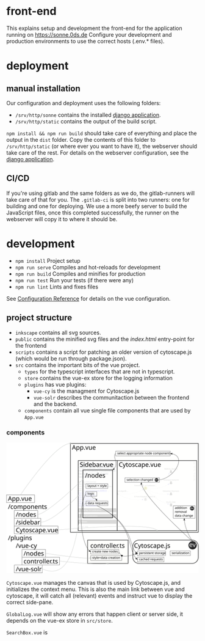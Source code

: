 # front-end

This explains setup and development the front-end for the application running on https://sonne.0ds.de
Configure your development and production environments to use the correct hosts (.env.* files).

# deployment

## manual installation

Our configuration and deployment uses the following folders:

  - `/srv/http/sonne` contains the installed [django application](https://github.com/sonne-academic/django-middleware).
  - `/srv/http/static` contains the output of the build script.

`npm install && npm run build` should take care of everything and place the output in the `dist` folder.
Copy the contents of this folder to `/srv/http/static` (or where ever you want to have it), the webserver should take care of the rest.
For details on the webserver configuration, see the [django application](https://github.com/sonne-academic/django-middleware).

## CI/CD

If you're using gitlab and the same folders as we do, the gitlab-runners will take care of that for you.
The `.gitlab-ci` is split into two runners: one for building and one for deploying.
We use a more beefy server to build the JavaScript files, once this completed successfully, the runner on the webserver will copy it to where it should be.

# development

 - `npm install` Project setup
 - `npm run serve` Compiles and hot-reloads for development
 - `npm run build` Compiles and minifies for production
 - `npm run test` Run your tests (if there were any)
 - `npm run lint` Lints and fixes files

See [Configuration Reference](https://cli.vuejs.org/config/) for details on the vue configuration.

## project structure

 - `inkscape` contains all svg sources.
 - `public` contains the minified svg files and the *index.html* entry-point for the frontend
 - `scripts` contains a script for patching an older version of cytoscape.js (which would be run through package.json).
 - `src` contains the important bits of the vue project.
   - `types` for the typescript interfaces that are not in typescript.
   - `store` contains the vue-ex store for the logging information
   - `plugins` has vue plugins:
     - `vue-cy` is the managment for Cytoscape.js
     - `vue-solr` describes the communitaction between the frontend and the backend.
   - `components` contain all vue single file components that are used by `App.vue`

### components

<img src=./inkscape/frontend-impl.svg>

`Cytoscape.vue` manages the canvas that is used by Cytoscape.js, and initializes the context menu.
This is also the main link between vue and cytoscape, it will catch all (relevant) events and instruct vue to display the correct side-pane.

`GlobalLog.vue` will show any errors that happen client or server side, it depends on the vue-ex store in `src/store`.

`SearchBox.vue` is 
